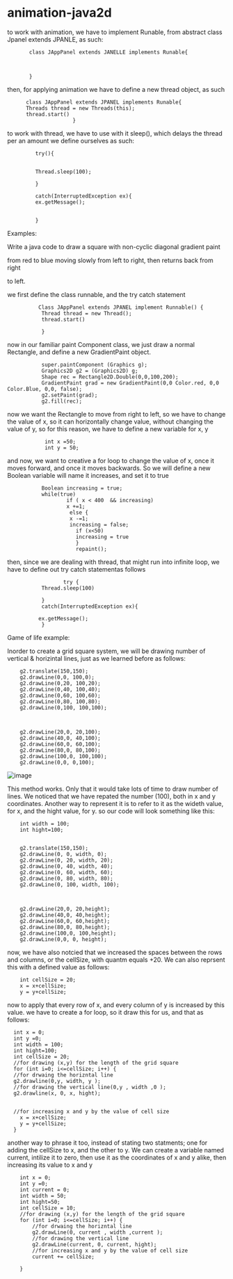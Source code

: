 # animation-java2d

to work with animation, we have to implement Runable, from abstract class Jpanel extends JPANLE, as such:

           class JAppPanel extends JANELLE implements Runable{
           
           
           
           }
           
           
           
           
           
  then, for applying animation we have to define a new thread object, as such 
  
  
  
  
  
  
  
  
          class JAppPanel extends JPANEL implements Runable{
          Threads thread = new Threads(this);
          thread.start()
                         }
          
          
  to work with thread, we have to use with it sleep(), which delays the thread per an amount we define ourselves as such:
  
  
  
  
             try(){
             
             
             Thread.sleep(100); 
             
             }
             
             catch(InterruptedException ex){
             ex.getMessage();
            
              
             }
             
             
 Examples: 
 
 Write a java code to draw a square with non-cyclic diagonal gradient paint

from red to blue moving slowly from left to right, then returns back from right 

to left.




we first define the class runnable, and the try catch statement


              Class JAppPanel extends JPANEL implement Runnable() {
               Thread thread = new Thread();
               thread.start()
               
               }
               
               
     
               
               
               
               
               
now in our familiar paint Component class, we just draw a normal Rectangle, and define a new GradientPaint object.               
               
               super.paintComponent (Graphics g);
               Graphics2D g2 = (Graphics2D) g;
               Shape rec = Rectangle2D.Double(0,0,100,200);
               GradientPaint grad = new GradientPaint(0,0 Color.red, 0,0 Color.Blue, 0,0, false);
               g2.setPaint(grad);
               g2.fill(rec);
               


now we want the Rectangle to move from right to left, so we have to change the value of x, so it can horizontally change value, without changing the value of y, so for this reason, we have to define a new variable for x, y 


                int x =50;
                int y = 50;








and now, we want to creative a for loop to change the value of x, once it moves forward, and once it moves backwards. So we will define a new Boolean variable will name it increases, and set it to true


               
               Boolean increasing = true;
               while(true)
                       if ( x < 400  && increasing)
                       x +=1;
                        else {
                        x -=1;
                        increasing = false;
                          if (x<50)
                          increasing = true
                          }
                          repaint();
                       
                       
                       
then, since we are dealing with thread, that might run into infinite loop, we have to define out try catch statementas follows

                      try {
               Thread.sleep(100)
               
               }
               catch(InterruptedException ex){
               
              ex.getMessage();
               }
               
               
               
               
               
               
               
               
 Game of life example:
 
 
 Inorder to create a grid square system, we will be drawing number of vertical & horizintal lines, just as we learned before as follows:

        g2.translate(150,150);
        g2.drawLine(0,0, 100,0);
        g2.drawLine(0,20, 100,20);
        g2.drawLine(0,40, 100,40);
        g2.drawLine(0,60, 100,60);
        g2.drawLine(0,80, 100,80);
        g2.drawLine(0,100, 100,100);



        g2.drawLine(20,0, 20,100);
        g2.drawLine(40,0, 40,100);
        g2.drawLine(60,0, 60,100);
        g2.drawLine(80,0, 80,100);
        g2.drawLine(100,0, 100,100);
        g2.drawLine(0,0, 0,100);
        
        

![image](https://user-images.githubusercontent.com/63984422/146608728-e9a2f3c8-4d33-46a5-97f5-3d4b8efe59e4.png)




This method works. Only that it would take lots of time to draw number of lines. We noticed that we have repated the number (100), both in x and y coordinates. 
Another way to represent it is to refer to it as the wideth value, for x, and the hight value, for y. so our code will look something like this:




                     
        int width = 100;
        int hight=100; 
        
        
        g2.translate(150,150);
        g2.drawLine(0, 0, width, 0);
        g2.drawLine(0, 20, width, 20);
        g2.drawLine(0, 40, width, 40);
        g2.drawLine(0, 60, width, 60);
        g2.drawLine(0, 80, width, 80);
        g2.drawLine(0, 100, width, 100);



        g2.drawLine(20,0, 20,height);
        g2.drawLine(40,0, 40,height);
        g2.drawLine(60,0, 60,height);
        g2.drawLine(80,0, 80,height);
        g2.drawLine(100,0, 100,height);
        g2.drawLine(0,0, 0, height);
        
     



now, we have also notcied that we increased the spaces between the rows and columns, or the cellSize, with quantm equals +20.
We can also reprsent this with a defined value as follows:


 
        int cellSize = 20;
        x = x+cellSize;
        y = y+cellSize; 
        
        
        
now to apply that every row of x, and every column of y is increased by this value. we have to create a for loop, so it draw this for us, and that as follows:


      int x = 0;
      int y =0;
      int width = 100;
      int hight=100; 
      int cellSize = 20;
      //for drawing (x,y) for the length of the grid square
      for (int i=0; i<=cellSize; i++) {
      //for drwaing the horizntal line
      g2.drawline(0,y, width, y );
      //for drawing the vertical line(0,y , width ,0 );
      g2.drawline(x, 0, x, hight);


      //for increasing x and y by the value of cell size
        x = x+cellSize;
        y = y+cellSize; 
      }
      
      
      
another way to phrase it too, instead of stating two statments; one for adding the cellSize to x, and the other to y. We can create a variable named current, intilize it to zero, then use it as the coordinates of x and y alike, then increasing its value to x and y 




        int x = 0;
        int y =0;
        int current = 0;
        int width = 50;
        int hight=50;
        int cellSize = 10;
        //for drawing (x,y) for the length of the grid square
        for (int i=0; i<=cellSize; i++) {
            //for drwaing the horizntal line
            g2.drawLine(0, current , width ,current );
            //for drawing the vertical line
            g2.drawLine(current, 0, current, hight);
            //for increasing x and y by the value of cell size
            current += cellSize;
           
        }

